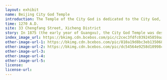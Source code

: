 ```yaml
---
layout: exhibit
name: Beijing City God Temple
introduction: The Temple of the City God is dedicated to the City God, the deity who guards the city of Beijing. There are three gates on the central axis (Temple Gate, Shun Tak Gate and Hsuan Wei Gate), as well as the Bell and Drum Tower, the Great Wei Ling Temple and the Dormitory, the two halls and the animal treatment house, the excellent pavilion, the prairie stove and the stele pavilion. Five rooms of the ancestral hall now exist. Inside the temple are the Ming Yingzong Monument and the Qing Shizong and Gaozong Monuments. There are inscriptions by the Kangxi Emperor and the Yongzheng Emperor. Later, with the demolition and planning of the Financial Street, the temple has survived in name only.The Du City God Temple Fair is one of the earliest and most lively temple fairs in Beijing. The market is held on the first, fifteenth and twenty-fifth day of each month in the old calendar. On the opening day of the market, traders gather, not only the things people use every day, but also a collection of famous products from all over the country, such as Su embroidery, Shu brocade, silk, ink and rice paper, as well as domestic and foreign exotic treasures. Merchants come not only from the four corners of the country, but also from abroad.
time: 1270 A.D.
site: 33 Chengfang Street, Xicheng District
story: In 1875 (the early year of Guangxu), the City God Temple was destroyed by fire. The halls were all in ruins, the so-called city god statues of the provinces were damaged, and even the stone monuments were cracked. At the end of the Guangxu period, only three main halls were restored for spring and autumn worship. In the early years of the Republic of China, the temple was still very popular, and there were people making wishes and returning wishes for various reasons. Some people tied their arms under the elbows and tied them to a stove to make a pilgrimage; some boys "lowered" their value by putting on red clothes, red trousers, heavy powder and two tiny buns, dressed as girls, and came to pay their respects one step at a time or three steps at a time. Although there were believers and incense, the temple fair was no longer held. As society developed, the temple fair at the Capital City God Temple gradually declined and was replaced at the Guoguo Temple in Guang'anmen. 
index_image_url: https://bkimg.cdn.bcebos.com/pic/c2cec3fdfc039245859aad248694a4c27d1e25e9?x-bce-process=image/watermark,image_d2F0ZXIvYmFpa2U5Mg==,g_7,xp_5,yp_5/format,f_auto
other-image-url-1: https://bkimg.cdn.bcebos.com/pic/810a19d8bc3eb1350687fa90a71ea8d3fd1f445c?x-bce-process=image/watermark,image_d2F0ZXIvYmFpa2U5Mg==,g_7,xp_5,yp_5/format,f_auto
other-image-url-2: https://bkimg.cdn.bcebos.com/pic/dc54564e9258d10998c4e599d058ccbf6c814df1?x-bce-process=image/watermark,image_d2F0ZXIvYmFpa2U5Mg==,g_7,xp_5,yp_5/format,f_auto
other-image-url-3: 
other-image-url-4: 
other-image-url-5: 
license:
license-url:
---
```

